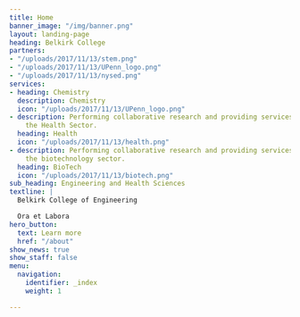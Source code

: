 ```yaml
---
title: Home
banner_image: "/img/banner.png"
layout: landing-page
heading: Belkirk College
partners:
- "/uploads/2017/11/13/stem.png"
- "/uploads/2017/11/13/UPenn_logo.png"
- "/uploads/2017/11/13/nysed.png"
services:
- heading: Chemistry
  description: Chemistry
  icon: "/uploads/2017/11/13/UPenn_logo.png"
- description: Performing collaborative research and providing services to support
    the Health Sector.
  heading: Health
  icon: "/uploads/2017/11/13/health.png"
- description: Performing collaborative research and providing services to support
    the biotechnology sector.
  heading: BioTech
  icon: "/uploads/2017/11/13/biotech.png"
sub_heading: Engineering and Health Sciences
textline: |
  Belkirk College of Engineering

  Ora et Labora
hero_button:
  text: Learn more
  href: "/about"
show_news: true
show_staff: false
menu:
  navigation:
    identifier: _index
    weight: 1

---
```

    
